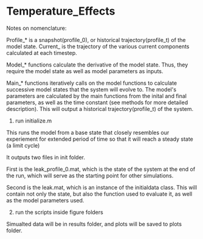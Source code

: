 # Temperature_Effects

Notes on nomenclature:

Profile_* is a snapshot(profile_0), or historical trajectory(profile_t) of the model state.
Current_ is the trajectory of the various current components calculated at each timestep.

Model_* functions calculate the derivative of the model state. Thus, they require the model state as well as model parameters as inputs.

Main_* functions iteratively calls on the model functions to calculate successive model states that the system will evolve to. The model's parameters are calculated by the main functions from the inital and final parameters, as well as the time constant (see methods for more detailed description). This will output a historical trajectory(profile_t) of the system.



1. run initialize.m

This runs the model from a base state that closely resembles our experiement for extended period of time so that it will reach a steady state (a limit cycle)
	
It outputs two files in init folder.

First is the leak_profile_0.mat, which is the state of the system at the end of the run, which will serve as the starting point for other simulations.
		
Second is the leak.mat, which is an instance of the initialdata class. This will contain not only the state, but also the function used to evaluate it, as well as the model parameters used.

2. run the scripts inside figure folders

Simualted data will be in results folder, and plots will be saved to plots folder.
